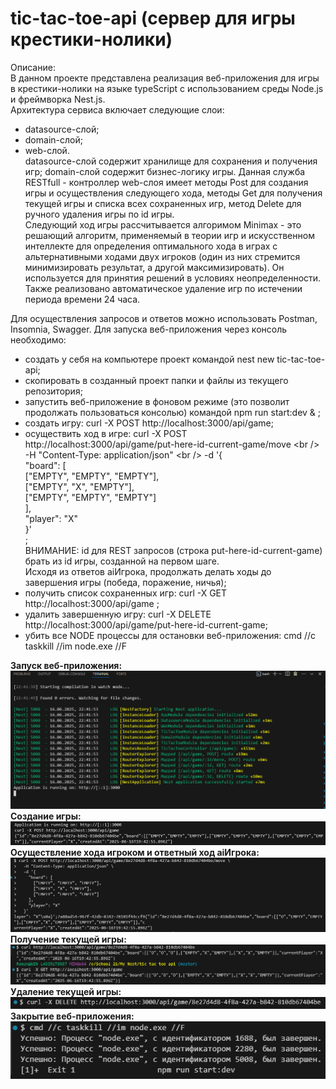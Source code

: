# tic-tac-toe-api (сервер для игры крестики-нолики)
Описание:<br />
В данном проекте представлена реализация веб-приложения для игры в крестики-нолики на языке typeScript c использованием среды Node.js и фреймворка Nest.js.<br />
Архитектура сервиса включает следующие слои:
  - datasource-слой;<br />
  - domain-слой;<br />
  - web-слой.<br />
datasource-слой содержит хранилище для сохранения и получения игр; domain-слой содержит бизнес-логику игры. Данная служба RESTfull - контроллер web-слоя имеет методы Post для создания игры и осуществления следующего хода, методы Get для получения текущей игры и списка всех сохраненных игр, метод Delete для ручного удаления игры по id игры.<br />
Следующий ход игры рассчитывается алгоримом Minimax - это решающий алгоритм, применяемый в теории игр и искусственном интеллекте для определения оптимального хода в играх с альтернативными ходами двух игроков (один из них стремится минимизировать результат, а другой максимизировать). Он используется для принятия решений в условиях неопределенности.<br />
Также реализовано автоматическое удаление игр по истечении периода времени 24 часа.<br />

Для осуществления запросов и ответов можно использовать Postman, Insomnia, Swagger.
Для запуска веб-приложения через консоль необходимо:<br />
  - создать у себя на компьютере проект командой nest new tic-tac-toe-api;<br />
  - скопировать в созданный проект папки и файлы из текущего репозитория;<br />
  - запустить веб-приложение в фоновом режиме (это позволит продолжать пользоваться консолью) командой npm run start:dev & ;<br />
  - создать игру: curl -X POST http://localhost:3000/api/game;<br />
  - осуществить ход в игре: curl -X POST http://localhost:3000/api/game/put-here-id-current-game/move \<br />
      -H "Content-Type: application/json" \<br />
      -d '{<br />
        "board": [<br />
          ["EMPTY", "EMPTY", "EMPTY"],<br />
          ["EMPTY", "X", "EMPTY"],<br />
          ["EMPTY", "EMPTY", "EMPTY"]<br />
        ],<br />
        "player": "X"<br />
      }'<br />
    ;<br />
    ВНИМАНИЕ: id для REST запросов (строка put-here-id-current-game) брать из id игры, созданной на первом шаге.<br />
    Исходя из ответов aiИгрока, продолжать делать ходы до завершения игры (победа, поражение, ничья);<br />
  - получить список сохраненных игр: curl -X GET http://localhost:3000/api/game ;<br />
  - удалить завершенную игру: curl -X DELETE http://localhost:3000/api/game/put-here-id-current-game;<br />
  - убить все NODE процессы для остановки веб-приложения: cmd //c taskkill //im node.exe //F 

**Запуск веб-приложения:**<br />
!['Скриншот проекта 1'](img/screenshot01.PNG)<br />
**Создание игры:**<br />
!['Скриншот проекта 1'](img/screenshot02.PNG)<br />
**Осуществление хода игроком и ответный ход aiИгрока:**<br />
!['Скриншот проекта 1'](img/screenshot03.PNG)<br />
**Получение текущей игры:**<br />
!['Скриншот проекта 1'](img/screenshot04.PNG)<br />
**Удаление текущей игры:**<br />
!['Скриншот проекта 1'](img/screenshot05.PNG)<br />
**Закрытие веб-приложения:**<br />
!['Скриншот проекта 1'](img/screenshot06.PNG)<br />